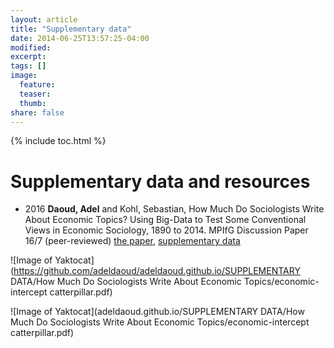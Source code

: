 ```yaml
---
layout: article
title: "Supplementary data"
date: 2014-06-25T13:57:25-04:00
modified:
excerpt:
tags: []
image:
  feature:
  teaser:
  thumb:
share: false
---
```



{% include toc.html %}

# Supplementary data and resources


* 2016 **Daoud, Adel** and Kohl, Sebastian, How Much Do Sociologists Write About Economic Topics? Using Big-Data to Test Some Conventional Views in Economic Sociology, 1890 to 2014. MPIfG Discussion Paper 16/7 (peer-reviewed)
[the paper](http://www.mpifg.de/pu/mpifg_dp/dp16-7.pdf), [supplementary data]()


![Image of Yaktocat](https://github.com/adeldaoud/adeldaoud.github.io/SUPPLEMENTARY DATA/How Much Do Sociologists Write About Economic Topics/economic-intercept catterpillar.pdf)

![Image of Yaktocat](adeldaoud.github.io/SUPPLEMENTARY DATA/How Much Do Sociologists Write About Economic Topics/economic-intercept catterpillar.pdf)



 






